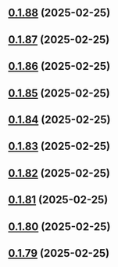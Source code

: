 ## [0.1.88](https://github.com/binary-braids/terraform-oracle/compare/v0.1.87...v0.1.88) (2025-02-25)



## [0.1.87](https://github.com/binary-braids/terraform-oracle/compare/v0.1.86...v0.1.87) (2025-02-25)



## [0.1.86](https://github.com/binary-braids/terraform-oracle/compare/v0.1.85...v0.1.86) (2025-02-25)



## [0.1.85](https://github.com/binary-braids/terraform-oracle/compare/v0.1.84...v0.1.85) (2025-02-25)



## [0.1.84](https://github.com/binary-braids/terraform-oracle/compare/v0.1.83...v0.1.84) (2025-02-25)



## [0.1.83](https://github.com/binary-braids/terraform-oracle/compare/v0.1.82...v0.1.83) (2025-02-25)



## [0.1.82](https://github.com/binary-braids/terraform-oracle/compare/v0.1.81...v0.1.82) (2025-02-25)



## [0.1.81](https://github.com/binary-braids/terraform-oracle/compare/v0.1.80...v0.1.81) (2025-02-25)



## [0.1.80](https://github.com/binary-braids/terraform-oracle/compare/v0.1.79...v0.1.80) (2025-02-25)



## [0.1.79](https://github.com/binary-braids/terraform-oracle/compare/v0.1.78...v0.1.79) (2025-02-25)



